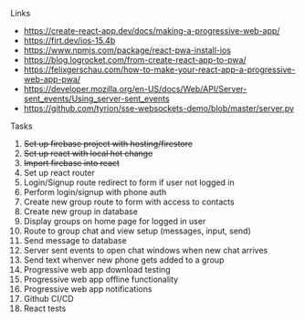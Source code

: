 Links
* https://create-react-app.dev/docs/making-a-progressive-web-app/
* https://firt.dev/ios-15.4b
* https://www.npmjs.com/package/react-pwa-install-ios
* https://blog.logrocket.com/from-create-react-app-to-pwa/
* https://felixgerschau.com/how-to-make-your-react-app-a-progressive-web-app-pwa/
* https://developer.mozilla.org/en-US/docs/Web/API/Server-sent_events/Using_server-sent_events
* https://github.com/tyrion/sse-websockets-demo/blob/master/server.py

Tasks

1. ~~Set up firebase project with hosting/firestore~~
2. ~~Set up react with local hot change~~
3. ~~Import firebase into react~~
4. Set up react router
5. Login/Signup route redirect to form if user not logged in
6. Perform login/signup with phone auth
7. Create new group route to form with access to contacts
8. Create new group in database
9. Display groups on home page for logged in user
10. Route to group chat and view setup (messages, input, send)
11. Send message to database
12. Server sent events to open chat windows when new chat arrives
13. Send text whenver new phone gets added to a group
14. Progressive web app download testing
15. Progressive web app offline functionality
16. Progressive web app notifications
17. Github CI/CD
18. React tests